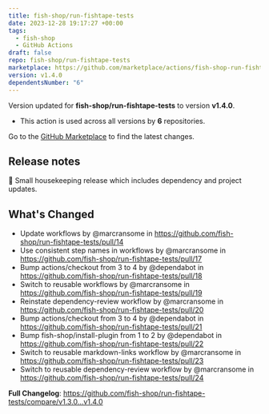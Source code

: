 ```yaml
---
title: fish-shop/run-fishtape-tests
date: 2023-12-28 19:17:27 +00:00
tags:
  - fish-shop
  - GitHub Actions
draft: false
repo: fish-shop/run-fishtape-tests
marketplace: https://github.com/marketplace/actions/fish-shop-run-fishtape-tests
version: v1.4.0
dependentsNumber: "6"
---
```



Version updated for **fish-shop/run-fishtape-tests** to version **v1.4.0**.
- This action is used across all versions by **6** repositories.

Go to the [GitHub Marketplace](https://github.com/marketplace/actions/fish-shop-run-fishtape-tests) to find the latest changes.

## Release notes

🧹 Small housekeeping release which includes dependency and project updates.

## What's Changed

* Update workflows by @marcransome in https://github.com/fish-shop/run-fishtape-tests/pull/14
* Use consistent step names in workflows by @marcransome in https://github.com/fish-shop/run-fishtape-tests/pull/17
* Bump actions/checkout from 3 to 4 by @dependabot in https://github.com/fish-shop/run-fishtape-tests/pull/18
* Switch to reusable workflows by @marcransome in https://github.com/fish-shop/run-fishtape-tests/pull/19
* Reinstate dependency-review workflow by @marcransome in https://github.com/fish-shop/run-fishtape-tests/pull/20
* Bump actions/checkout from 3 to 4 by @dependabot in https://github.com/fish-shop/run-fishtape-tests/pull/21
* Bump fish-shop/install-plugin from 1 to 2 by @dependabot in https://github.com/fish-shop/run-fishtape-tests/pull/22
* Switch to reusable markdown-links workflow by @marcransome in https://github.com/fish-shop/run-fishtape-tests/pull/23
* Switch to reusable dependency-review workflow by @marcransome in https://github.com/fish-shop/run-fishtape-tests/pull/24

**Full Changelog**: https://github.com/fish-shop/run-fishtape-tests/compare/v1.3.0...v1.4.0
